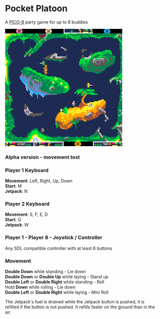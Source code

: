 # Pocket Platoon
A [PICO-8](https://www.lexaloffle.com/pico-8.php) party game for up to 8 buddies

![Pocket Platoon screenshot](screenshot.png "Alpha version")

### Alpha version - movement test

### Player 1 Keyboard
**Movement**: Left, Right, Up, Down  
**Start**: M  
**Jetpack**: N  

### Player 2 Keyboard
**Movement**:  S, F, E, D  
**Start**: Q  
**Jetpack**: W  

### Player 1 - Player 8 - Joystick / Controller

Any SDL compatible controller with at least 6 buttons  

### Movement

**Double Down** while standing - Lie down  
**Double Down** or **Double Up** while laying - Stand up  
**Double Left** or **Double Right** while standing - Roll  
Hold **Down** while rolling - Lie down  
**Double Left** or **Double Right** while laying - Mini Roll  

The Jetpack's fuel is drained while the Jetpack button is pushed, it is refilled if the button is not pushed. It refills faster on the ground than in the air.
